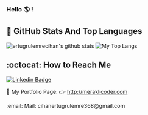 ### Hello :earth_americas: !


## 📌 GitHub Stats And Top Languages

<p float="center">
  <img  src="https://github-readme-stats.vercel.app/api?username=coder942&theme=blueberry&show_icons=true&count_private=true&hide=contribs,issues" alt="ertugrulemrecihan's github stats" />
  <img  src="https://github-readme-stats.vercel.app/api/top-langs/?username=coder942&theme=blueberry&layout=compact&hide=html,css" alt="My Top Langs" sytyle="background-color: red;"/>
</p>

## :octocat: How to Reach Me


[![Linkedin Badge](https://img.shields.io/badge/ertugrul-follow%20on%20linkedin-blue?style=for-the-badge&logo=linkedin)](https://www.linkedin.com/in/ertu%C4%9Frul-emre-cihan-75b1b91b1/)

📌 My Portfolio Page: :point_right: http://meraklicoder.com
<p> :email: Mail: cihanertugrulemre368@gmail.com
